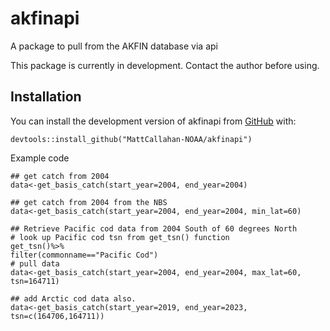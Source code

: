 # akfinapi
A package to pull from the AKFIN database via api

This package is currently in development. Contact the author before using. 


## Installation
You can install the development version of akfinapi from [GitHub](https://github.com/) with:

``` {r, eval=FALSE}
devtools::install_github("MattCallahan-NOAA/akfinapi")
```

Example code
``` {r, eval=FALSE}
## get catch from 2004
data<-get_basis_catch(start_year=2004, end_year=2004)

## get catch from 2004 from the NBS
data<-get_basis_catch(start_year=2004, end_year=2004, min_lat=60)

## Retrieve Pacific cod data from 2004 South of 60 degrees North
# look up Pacific cod tsn from get_tsn() function
get_tsn()%>%
filter(commonname=="Pacific Cod")
# pull data
data<-get_basis_catch(start_year=2004, end_year=2004, max_lat=60, tsn=164711)

## add Arctic cod data also.
data<-get_basis_catch(start_year=2019, end_year=2023, tsn=c(164706,164711))
```

